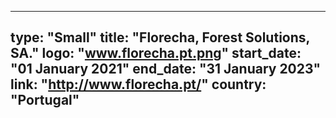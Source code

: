 
---
type: "Small"
title: "Florecha, Forest Solutions, SA."
logo: "www.florecha.pt.png"
start_date: "01 January 2021"
end_date: "31 January 2023"
link: "http://www.florecha.pt/"
country: "Portugal"
---
